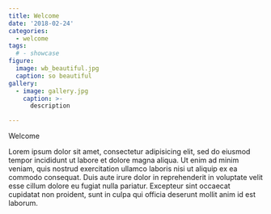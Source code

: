 ```yaml
---
title: Welcome
date: '2018-02-24'
categories:
  - welcome
tags:
  # - showcase
figure:
  image: wb_beautiful.jpg
  caption: so beautiful
gallery:
  - image: gallery.jpg
    caption: >-
      description

---
```


Welcome
<!-- more -->

Lorem ipsum dolor sit amet, consectetur adipisicing elit, sed do eiusmod tempor incididunt ut labore et dolore magna aliqua. Ut enim ad minim veniam, quis nostrud exercitation ullamco laboris nisi ut aliquip ex ea commodo consequat. Duis aute irure dolor in reprehenderit in voluptate velit esse cillum dolore eu fugiat nulla pariatur. Excepteur sint occaecat cupidatat non proident, sunt in culpa qui officia deserunt mollit anim id est laborum.
